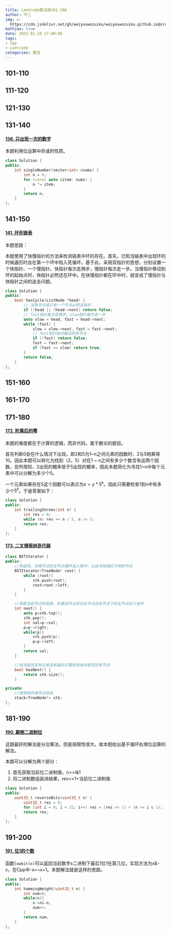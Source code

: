 ```yaml
---
title: Leetcode算法题101-200
author: 不二
img: >-
  https://cdn.jsdelivr.net/gh/weiyouwozuiku/weiyouwozuiku.github.io@src/source/_posts/PageImg/算法/Leetcode算法题101-200.jpeg
mathjax: true
date: 2022-01-16 17:40:08
tags: 
- Cpp
- Leetcode
categories: 算法
---
```


## 101-110

## 111-120

## 121-130

## 131-140

#### [136. 只出现一次的数字](https://leetcode-cn.com/problems/single-number/)

本题利用位运算中异或的性质。

```cpp
class Solution {
public:
    int singleNumber(vector<int> &nums) {
        int n = 0;
        for (const auto &item: nums) {
            n ^= item;
        }
        return n;
    }
};
```



## 141-150

#### [141. 环形链表](https://leetcode-cn.com/problems/linked-list-cycle/)

本题思路：

本题使用了快慢指针的方法来检测链表中环的存在。首先，已知当链表中出现环的时候遍历时会在第一个环中陷入死循环。基于此，采用双指针的思想，分别设置一个快指针、一个慢指针。快指针每次走两步，慢指针每次走一步。当慢指针移动到环的起始点时，快指针必然还在环中。在快慢指针都在环中时，就变成了慢指针与快指针之间的追击问题。

```cpp
class Solution {
public:
    bool hasCycle(ListNode *head) {
        // 没有节点或只有一个节点必然没有环
        if (!head || !head->next) return false;
        // fast指针每次走两步，slow指针每次走一步
        auto slow = head, fast = head->next;
        while (fast) {
            slow = slow->next, fast = fast->next;
            // fast指针指向最后的空节点
            if (!fast) return false;
            fast = fast->next;
            if (fast == slow) return true;
        }
        return false;
    }
};
```



## 151-160

## 161-170
## 171-180

#### [172. 阶乘后的零](https://leetcode-cn.com/problems/factorial-trailing-zeroes/)

本题的难度都在于计算的逻辑，而非代码，属于数论的题目。

首先判断0会在什么情况下出现，即2和5为1~n之间元素的因数时，2与5相乘得10。因此本题可以转化为找到（2，5）对在1 ~ n之间有多少个数含有这两个因数。总所周知，2出现的概率低于5出现的概率，因此本题简化为寻找1~n中每个元素中可以分解为多少个5。

一个元素如果存在5这个因数可以表示为$x=y*5^k$。因此只需要检查1到n中有多少个$5^k$。于是答案如下：

```cpp
class Solution {
public:
    int trailingZeroes(int n) {
        int res = 0;
        while (n) res += n / 5, n /= 5;
        return res;
    }
};
```

#### [173. 二叉搜索树迭代器](https://leetcode-cn.com/problems/binary-search-tree-iterator/)

```cpp
class BSTIterator {
public:
    //构造栈，将根节点的左节点循环加入栈中，以此寻找相应子树的节点
    BSTIterator(TreeNode* root) {
        while (root){
            stk.push(root);
            root=root->left;
        }
    }

    //获取当前节点的信息。如果该节点存在右节点将右节点下的左节点压入栈中
    int next() {
        auto p=stk.top();
        stk.pop();
        int val=p->val;
        p=p->right;
        while(p){
            stk.push(p);
            p=p->left;
        }
        return val;
    }

    //检测是否还有元素没有遍历只需检测栈中是否还有节点
    bool hasNext() {
        return stk.size();
    }

private:
    //使用栈存储节点信息
    stack<TreeNode*> stk;
};
```

## 181-190

#### [190. 颠倒二进制位](https://leetcode-cn.com/problems/reverse-bits/)

这题最好的解法是分治算法，但是局限性很大。故本题给出基于循环处理位运算的解法。

本题可以分解为两个部分：

1. 首先获取当前位二进制值，n>>i&1
2. 将二进制数组装进结果，res<<1+当前位二进制值

```cpp
class Solution {
public:
    uint32_t reverseBits(uint32_t n) {
        uint32_t res = 0;
        for (int i = 0; i < 32; i++) res = (res << 1) + (n >> i & 1);
        return res;
    }
};
```



## 191-200

#### [191. 位1的个数](https://leetcode-cn.com/problems/number-of-1-bits/)

 函数`lowbit(x)`可以返回当前数字x二进制下最后1位1在第几位，实现方法为x&-x，在Cpp中-x=~x+1。本题解法就是这样的思路。

```cpp
class Solution {
public:
    int hammingWeight(uint32_t n) {
        int num=0;
        while(n){
            n-=n&-n;
            num++;
        }
        return num;
    }
};
```

